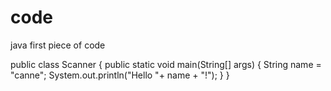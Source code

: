 # code
java first piece of code


public class Scanner { 
  public static void main(String[] args) {
  	String name = "canne";
  	System.out.println("Hello "+ name + "!");
  	}
  }
